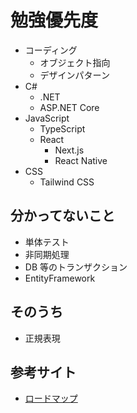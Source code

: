 # 勉強優先度

- コーディング
  - オブジェクト指向
  - デザインパターン
- C#
  - .NET
  - ASP.NET Core
- JavaScript
  - TypeScript
  - React
    - Next.js
    - React Native
- CSS
  - Tailwind CSS

## 分かってないこと

- 単体テスト
- 非同期処理
- DB 等のトランザクション
- EntityFramework

## そのうち

- 正規表現

## 参考サイト

- [ロードマップ](https://roadmap.sh)

